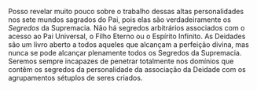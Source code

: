 Posso revelar muito pouco sobre o trabalho dessas altas personalidades nos sete mundos sagrados do Pai, pois elas são verdadeiramente os *Segredos* da Supremacia. Não há segredos arbitrários associados com o acesso ao Pai Universal, o Filho Eterno ou o Espírito Infinito. As Deidades são um livro aberto a todos aqueles que alcançam a perfeição divina, mas nunca se pode alcançar plenamente todos os Segredos da Supremacia. Seremos sempre incapazes de penetrar totalmente nos domínios que contêm os segredos da personalidade da associação da Deidade com os agrupamentos sétuplos de seres criados.